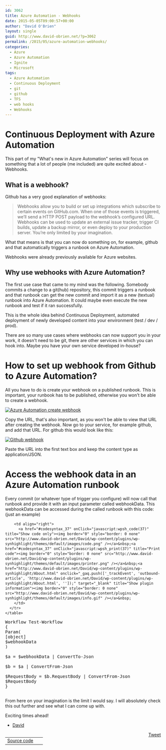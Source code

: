 ```yaml
---
id: 3062
title: Azure Automation - Webhooks
date: 2015-05-05T09:00:57+00:00
author: "David O'Brien"
layout: single
guid: http://www.david-obrien.net/?p=3062
permalink: /2015/05/azure-automation-webhooks/
categories:
  - Azure
  - Azure Automation
  - Ignite
  - Microsoft
tags:
  - Azure Automation
  - Continuous Deployment
  - git
  - github
  - TFS
  - web hooks
  - Webhooks
---
```

# Continuous Deployment with Azure Automation

This part of my "What's new in Azure Automation" series will focus on something that a lot of people (me included) are quite excited about - Webhooks.

## What is a webhook?

Github has a very good explanation of webhooks:

> Webhooks allow you to build or set up integrations which subscribe to certain events on GitHub.com. When one of those events is triggered, we’ll send a HTTP POST payload to the webhook’s configured URL. Webhooks can be used to update an external issue tracker, trigger CI builds, update a backup mirror, or even deploy to your production server. You’re only limited by your imagination.

What that means is that you can now do something on, for example, github and that automatically triggers a runbook on Azure Automation.

Webhooks were already previously available for Azure websites.

## Why use webhooks with Azure Automation?

The first use case that came to my mind was the following. Somebody commits a change to a git(hub) repository, this commit triggers a runbook and that runbook can get the new commit and import it as a new (textual) runbook into Azure Automation. It could maybe even execute the new runbook and test if it ran successfully.

This is the whole idea behind Continuous Deployment, automated deployment of newly developed content into your environment (test / dev / prod).

There are so many use cases where webhooks can now support you in your work, it doesn't need to be git, there are other services in which you can hook into. Maybe you have your own service developed in-house?

# How to set up webhook from Github to Azure Automation?

All you have to do is create your webhook on a published runbook. This is important, your runbook has to be published, otherwise you won't be able to create a webhook.

[<img class="img-responsive aligncenter wp-image-3064 size-medium" src="/media/2015/05/RB_Webhook-298x300.png" alt="Azure Automation create webhook" width="298" height="300" srcset="/media/2015/05/RB_Webhook-298x300.png 298w, /media/2015/05/RB_Webhook.png 624w" sizes="(max-width: 298px) 100vw, 298px" />](/media/2015/05/RB_Webhook.png)

Copy the URL, that's also important, as you won't be able to view that URL after creating the webhook. Now go to your service, for example github, and add that URL. For github this would look like this:

[<img class="img-responsive aligncenter wp-image-3065 size-medium" src="/media/2015/05/Github_Webhook-300x196.png" alt="Github webhook" width="300" height="196" srcset="/media/2015/05/Github_Webhook-300x196.png 300w, /media/2015/05/Github_Webhook.png 931w" sizes="(max-width: 300px) 100vw, 300px" />](/media/2015/05/Github_Webhook.png)

Paste the URL into the first text box and keep the content type as application/JSON.

# Access the webhook data in an Azure Automation runbook

Every commit (or whatever type of trigger you configure) will now call that runbook and provide it with an input parameter called webhookData. This webhookData can be accessed during the called runbook with this code: (just an example)

<div id="wpshdo_37" class="wp-synhighlighter-outer">
  <div id="wpshdt_37" class="wp-synhighlighter-expanded">
    <table border="0" width="100%">
      <tr>
        <td align="left" width="80%">
          <a name="#codesyntax_37"></a><a id="wpshat_37" class="wp-synhighlighter-title" href="#codesyntax_37"  onClick="javascript:wpsh_toggleBlock(37)" title="Click to show/hide code block">Source code</a>
        </td>

        <td align="right">
          <a href="#codesyntax_37" onClick="javascript:wpsh_code(37)" title="Show code only"><img border="0" style="border: 0 none" src="http://www.david-obrien.net/David/wp-content/plugins/wp-synhighlight/themes/default/images/code.png" /></a>&nbsp;<a href="#codesyntax_37" onClick="javascript:wpsh_print(37)" title="Print code"><img border="0" style="border: 0 none" src="http://www.david-obrien.net/David/wp-content/plugins/wp-synhighlight/themes/default/images/printer.png" /></a>&nbsp;<a href="http://www.david-obrien.net/David/wp-content/plugins/wp-synhighlight/About.html" onclick="_gaq.push(['_trackEvent', 'outbound-article', 'http://www.david-obrien.net/David/wp-content/plugins/wp-synhighlight/About.html', '']);" target="_blank" title="Show plugin information"><img border="0" style="border: 0 none" src="http://www.david-obrien.net/David/wp-content/plugins/wp-synhighlight/themes/default/images/info.gif" /></a>&nbsp;
        </td>
      </tr>
    </table>
  </div>

  <div id="wpshdi_37" class="wp-synhighlighter-inner" style="display: block;">
    <pre class="powershell" style="font-family:monospace;">Workflow Test<span class="sy0">-Workflow
<span class="br0">&#123;
<span class="kw3">Param<span class="br0">&#40;
<span class="br0">[<span class="re3">object<span class="br0">]
<span class="re0">$webhookData
<span class="br0">&#41;
&nbsp;
<span class="re0">$a <span class="sy0">= <span class="re0">$webhookData <span class="sy0">| ConvertTo<span class="sy0">-Json
&nbsp;
<span class="re0">$b <span class="sy0">= <span class="re0">$a <span class="sy0">| ConvertFrom<span class="sy0">-Json
&nbsp;
<span class="re0">$RequestBody <span class="sy0">= <span class="re0">$b.RequestBody <span class="sy0">| ConvertFrom<span class="sy0">-Json
<span class="re0">$RequestBody
<span class="br0">&#125;
  </div>
</div>

From here on your imagination is the limit I would say. I will absolutely check this out further and see what I can come up with.

Exciting times ahead!

- <a href="http://www.twitter.com/david_obrien" onclick="_gaq.push(['_trackEvent', 'outbound-article', 'http://www.twitter.com/david_obrien', 'David']);" target="_blank">David</a>

<div style="float: right; margin-left: 10px;">
  <a href="https://twitter.com/share" onclick="_gaq.push(['_trackEvent', 'outbound-article', 'https://twitter.com/share', 'Tweet']);" class="twitter-share-button" data-hashtags="Azure+Automation,Continuous+Deployment,git,github,TFS,web+hooks,Webhooks" data-count="vertical" data-url="http://www.david-obrien.net/2015/05/azure-automation-webhooks/">Tweet</a>
</div>


